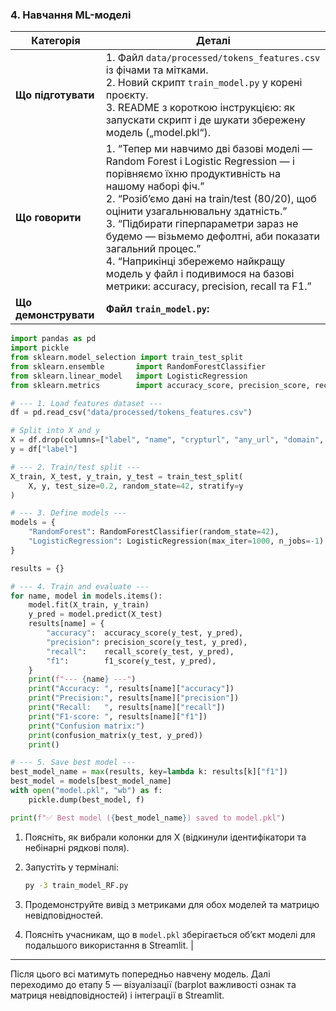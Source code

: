 ### 4. Навчання ML-моделі

| Категорія            | Деталі                                                                                                                                                                                                                                                                                                                                                                                                                                                  |
| -------------------- | ------------------------------------------------------------------------------------------------------------------------------------------------------------------------------------------------------------------------------------------------------------------------------------------------------------------------------------------------------------------------------------------------------------------------------------------------------- |
| **Що підготувати**   | 1. Файл `data/processed/tokens_features.csv` із фічами та мітками.<br>2. Новий скрипт `train_model.py` у корені проєкту.<br>3. README з короткою інструкцією: як запускати скрипт і де шукати збережену модель („model.pkl“).                                                                                                                                                                                                                           |
| **Що говорити**      | 1. “Тепер ми навчимо дві базові моделі — Random Forest і Logistic Regression — і порівняємо їхню продуктивність на нашому наборі фіч.”<br>2. “Розіб’ємо дані на train/test (80/20), щоб оцінити узагальнювальну здатність.”<br>3. “Підбирати гіперпараметри зараз не будемо — візьмемо дефолтні, аби показати загальний процес.”<br>4. “Наприкінці збережемо найкращу модель у файл і подивимося на базові метрики: accuracy, precision, recall та F1.” |
| **Що демонструвати** | **Файл `train_model.py`:**                                                                                                                                                                                                                                                                                                                                                                                                                              |

```python
import pandas as pd
import pickle
from sklearn.model_selection import train_test_split
from sklearn.ensemble       import RandomForestClassifier
from sklearn.linear_model   import LogisticRegression
from sklearn.metrics        import accuracy_score, precision_score, recall_score, f1_score, confusion_matrix

# --- 1. Load features dataset ---
df = pd.read_csv("data/processed/tokens_features.csv")

# Split into X and y
X = df.drop(columns=["label", "name", "crypturl", "any_url", "domain", "date_taken"])
y = df["label"]

# --- 2. Train/test split ---
X_train, X_test, y_train, y_test = train_test_split(
    X, y, test_size=0.2, random_state=42, stratify=y
)

# --- 3. Define models ---
models = {
    "RandomForest": RandomForestClassifier(random_state=42),
    "LogisticRegression": LogisticRegression(max_iter=1000, n_jobs=-1)
}

results = {}

# --- 4. Train and evaluate ---
for name, model in models.items():
    model.fit(X_train, y_train)
    y_pred = model.predict(X_test)
    results[name] = {
        "accuracy":  accuracy_score(y_test, y_pred),
        "precision": precision_score(y_test, y_pred),
        "recall":    recall_score(y_test, y_pred),
        "f1":        f1_score(y_test, y_pred),
    }
    print(f"--- {name} ---")
    print("Accuracy: ", results[name]["accuracy"])
    print("Precision:", results[name]["precision"])
    print("Recall:   ", results[name]["recall"])
    print("F1-score: ", results[name]["f1"])
    print("Confusion matrix:")
    print(confusion_matrix(y_test, y_pred))
    print()

# --- 5. Save best model ---
best_model_name = max(results, key=lambda k: results[k]["f1"])
best_model = models[best_model_name]
with open("model.pkl", "wb") as f:
    pickle.dump(best_model, f)

print(f"✅ Best model ({best_model_name}) saved to model.pkl")
```

1. Поясніть, як вибрали колонки для X (відкинули ідентифікатори та небінарні рядкові поля).
2. Запустіть у терміналі:

   ```bash
   py -3 train_model_RF.py
   ```
3. Продемонструйте вивід з метриками для обох моделей та матрицю невідповідностей.
4. Поясніть учасникам, що в `model.pkl` зберігається об’єкт моделі для подальшого використання в Streamlit. |

---

Після цього всі матимуть попередньо навчену модель. Далі переходимо до етапу 5 — візуалізації (barplot важливості ознак та матриця невідповідностей) і інтеграції в Streamlit.
